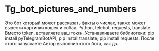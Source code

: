 # Tg_bot_pictures_and_numbers
Это бот который может рассказать факты о числах, также может вывести картинки кошек и собак.
Python, telebot, requests, translate
Вместо token, вставляете ваш токен.
Устанавливаете библиотеки:
pip install pyTelegramBotAPI;
pip install translate;
pip install requests. После этого запускаете
Автор выполнил этого бота, как дз.
